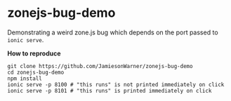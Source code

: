 # zonejs-bug-demo

Demonstrating a weird zone.js bug which depends on the port passed to `ionic serve`.

**How to reproduce**

```
git clone https://github.com/JamiesonWarner/zonejs-bug-demo
cd zonejs-bug-demo
npm install
ionic serve -p 8100 # "this runs" is not printed immediately on click         
ionic serve -p 8101 # "this runs" is printed immediately on click
```
